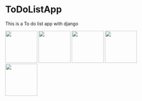 # ToDoListApp
This is a To do list app with django

<img src="https://github.com/mahnazmh/ToDoListApp/assets/88629696/31d1de81-695d-4eb5-be29-a0692ac70544" width="100" height="100">
<img src="https://github.com/mahnazmh/ToDoListApp/assets/88629696/a561f765-f243-4796-be8d-a7084ae97cd9" width="100" height="100">
<img src="https://github.com/mahnazmh/ToDoListApp/assets/88629696/63e34e02-2f13-42e7-8aa6-c922314cdf5f" width="100" height="100">
<img src="https://github.com/mahnazmh/ToDoListApp/assets/88629696/90c7b44e-1923-4028-877b-3d870218385d" width="100" height="100">
<img src="https://github.com/mahnazmh/ToDoListApp/assets/88629696/d5c09f88-22b7-48ed-a88c-9924b08d2bd0" width="100" height="100">
